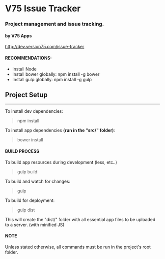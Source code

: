 # V75 Issue Tracker #
### Project management and issue tracking. ###
#### by V75 Apps ####

http://dev.version75.com/issue-tracker

#### RECOMMENDATIONS: ####
* Install Node
* Install bower globally: npm install -g bower
* Install gulp globally: npm install -g gulp

## Project Setup ##
----

To install dev dependencies: 
> npm install

To install app dependencies **(run in the "src/" folder)**:
> bower install

#### BUILD PROCESS ####
To build app resources during development (less, etc..)
> gulp build

To build and watch for changes:
> gulp

To build for deployment:
> gulp dist

This will create the "dist/" folder with all essential app files to be uploaded to a server. (with minified JS)


#### NOTE ####
Unless stated otherwise, all commands must be run in the project's root folder.
